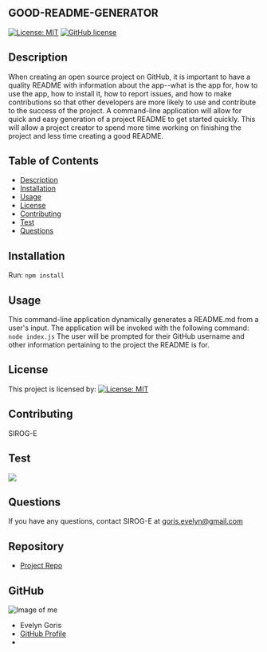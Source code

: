   ## **GOOD-README-GENERATOR**

  [![License: MIT](https://img.shields.io/badge/License-MIT-yellow.svg)](https://opensource.org/licenses/MIT)
  [![GitHub license](https://img.shields.io/badge/Made%20by-SIROG--E-ab8c9b?style=flat&logo=github)](http://https://github.com/SIROG-E)  
  
  ## Description
  When creating an open source project on GitHub, it is important to have a quality README with information about the app--what is the app for, how to use the app, how to install it, how to report issues, and how to make contributions so that other developers are more likely to use and contribute to the success of the project. A command-line application will allow for quick and easy generation of a project README to get started quickly. This will allow a project creator to spend more time working on finishing the project and less time creating a good README.

  ## Table of Contents
  * [Description](#Description)
  * [Installation](#installation)
  * [Usage](#usage)
  * [License](#license)
  * [Contributing](#contributing)
  * [Test](#tests)
  * [Questions](#questions)
  
  ## Installation
  Run: ```npm install```

  ## Usage
  This command-line application dynamically generates a README.md from a user's input. The application will be invoked with the following command: ```node index.js``` The user will be prompted for their GitHub username and other information pertaining to the project the README is for.

  ## License
  This project is licensed by: [![License: MIT](https://img.shields.io/badge/License-MIT-yellow.svg)](https://opensource.org/licenses/MIT) 

  ## Contributing
  SIROG-E

  ## Test
  ![](https://img.shields.io/badge/Test-100%25-success?style=flat&logo=node.js) 

  ## Questions
  If you have any questions, contact SIROG-E at goris.evelyn@gmail.com
  
  ## Repository
  - [Project Repo](https://sirog-e.github.io/Good-README-Generator/)
  
  ## GitHub
  ![Image of me](https://avatars3.githubusercontent.com/u/70104520?v=4)
  - Evelyn Goris
  - [GitHub Profile](https://github.com/SIROG-E)
  - <null>
